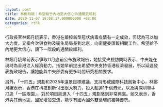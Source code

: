 ```yaml
---
layout: post
title: 林鄭月娥：希望給予內地更大信心令通關更順利
date: 2020-11-07 19:08:17.000000000 +08:00
categories: rthk
---
```


行政長官林鄭月娥表示，香港在嚴控新型冠狀病毒疫情有一定成效，但認為可以加大力度，又指今次與食物及衞生局局長到北京，向衞健委匯報相關工作，希望給予內地更大信心，讓下一階段的通關較順利。

林鄭月娥早前表示爭取11月底前公布施政報告，她接受央視訪問時表示，中央能在現時為香港注入經濟動力，指她早前提出希望中央支持香港經濟發展，所以延遲發表施政報告，讓她能與中央部委有更多時間研究相關要求。

另外，「十四五」規劃和2035年遠景目標建議，支持形成國際科技創新中心，林鄭月娥表示，香港在科技創新付出很大努力，投入超過1千億港元，以及與深圳聯手打造「一區兩園」，對於項目能進入「十四五」規劃感到非常興奮。她又表示，香港與其他地區、國家增加交流，能享有國內國外雙循環的獨特優勢。
